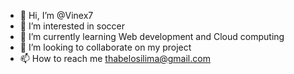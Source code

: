 - 👋 Hi, I’m @Vinex7
- 👀 I’m interested in soccer
- 🌱 I’m currently learning Web development and Cloud computing
- 💞️ I’m looking to collaborate on my project
- 📫 How to reach me thabelosilima@gmail.com

<!---
Vinex7/Vinex7 is a ✨ special ✨ repository because its `README.md` (this file) appears on your GitHub profile.
You can click the Preview link to take a look at your changes.
--->
